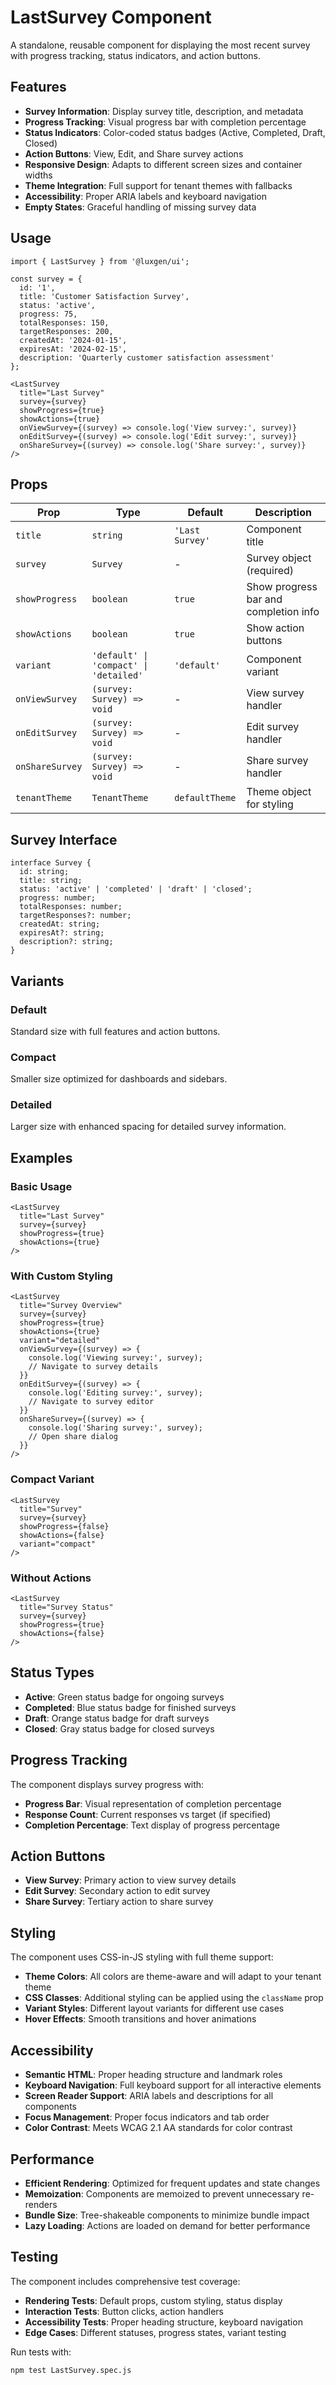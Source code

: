 # LastSurvey Component

A standalone, reusable component for displaying the most recent survey with progress tracking, status indicators, and action buttons.

## Features

- **Survey Information**: Display survey title, description, and metadata
- **Progress Tracking**: Visual progress bar with completion percentage
- **Status Indicators**: Color-coded status badges (Active, Completed, Draft, Closed)
- **Action Buttons**: View, Edit, and Share survey actions
- **Responsive Design**: Adapts to different screen sizes and container widths
- **Theme Integration**: Full support for tenant themes with fallbacks
- **Accessibility**: Proper ARIA labels and keyboard navigation
- **Empty States**: Graceful handling of missing survey data

## Usage

```tsx
import { LastSurvey } from '@luxgen/ui';

const survey = {
  id: '1',
  title: 'Customer Satisfaction Survey',
  status: 'active',
  progress: 75,
  totalResponses: 150,
  targetResponses: 200,
  createdAt: '2024-01-15',
  expiresAt: '2024-02-15',
  description: 'Quarterly customer satisfaction assessment'
};

<LastSurvey
  title="Last Survey"
  survey={survey}
  showProgress={true}
  showActions={true}
  onViewSurvey={(survey) => console.log('View survey:', survey)}
  onEditSurvey={(survey) => console.log('Edit survey:', survey)}
  onShareSurvey={(survey) => console.log('Share survey:', survey)}
/>
```

## Props

| Prop | Type | Default | Description |
|------|------|---------|-------------|
| `title` | `string` | `'Last Survey'` | Component title |
| `survey` | `Survey` | - | Survey object (required) |
| `showProgress` | `boolean` | `true` | Show progress bar and completion info |
| `showActions` | `boolean` | `true` | Show action buttons |
| `variant` | `'default' \| 'compact' \| 'detailed'` | `'default'` | Component variant |
| `onViewSurvey` | `(survey: Survey) => void` | - | View survey handler |
| `onEditSurvey` | `(survey: Survey) => void` | - | Edit survey handler |
| `onShareSurvey` | `(survey: Survey) => void` | - | Share survey handler |
| `tenantTheme` | `TenantTheme` | `defaultTheme` | Theme object for styling |

## Survey Interface

```tsx
interface Survey {
  id: string;
  title: string;
  status: 'active' | 'completed' | 'draft' | 'closed';
  progress: number;
  totalResponses: number;
  targetResponses?: number;
  createdAt: string;
  expiresAt?: string;
  description?: string;
}
```

## Variants

### Default
Standard size with full features and action buttons.

### Compact
Smaller size optimized for dashboards and sidebars.

### Detailed
Larger size with enhanced spacing for detailed survey information.

## Examples

### Basic Usage

```tsx
<LastSurvey
  title="Last Survey"
  survey={survey}
  showProgress={true}
  showActions={true}
/>
```

### With Custom Styling

```tsx
<LastSurvey
  title="Survey Overview"
  survey={survey}
  showProgress={true}
  showActions={true}
  variant="detailed"
  onViewSurvey={(survey) => {
    console.log('Viewing survey:', survey);
    // Navigate to survey details
  }}
  onEditSurvey={(survey) => {
    console.log('Editing survey:', survey);
    // Navigate to survey editor
  }}
  onShareSurvey={(survey) => {
    console.log('Sharing survey:', survey);
    // Open share dialog
  }}
/>
```

### Compact Variant

```tsx
<LastSurvey
  title="Survey"
  survey={survey}
  showProgress={false}
  showActions={false}
  variant="compact"
/>
```

### Without Actions

```tsx
<LastSurvey
  title="Survey Status"
  survey={survey}
  showProgress={true}
  showActions={false}
/>
```

## Status Types

- **Active**: Green status badge for ongoing surveys
- **Completed**: Blue status badge for finished surveys
- **Draft**: Orange status badge for draft surveys
- **Closed**: Gray status badge for closed surveys

## Progress Tracking

The component displays survey progress with:

- **Progress Bar**: Visual representation of completion percentage
- **Response Count**: Current responses vs target (if specified)
- **Completion Percentage**: Text display of progress percentage

## Action Buttons

- **View Survey**: Primary action to view survey details
- **Edit Survey**: Secondary action to edit survey
- **Share Survey**: Tertiary action to share survey

## Styling

The component uses CSS-in-JS styling with full theme support:

- **Theme Colors**: All colors are theme-aware and will adapt to your tenant theme
- **CSS Classes**: Additional styling can be applied using the `className` prop
- **Variant Styles**: Different layout variants for different use cases
- **Hover Effects**: Smooth transitions and hover animations

## Accessibility

- **Semantic HTML**: Proper heading structure and landmark roles
- **Keyboard Navigation**: Full keyboard support for all interactive elements
- **Screen Reader Support**: ARIA labels and descriptions for all components
- **Focus Management**: Proper focus indicators and tab order
- **Color Contrast**: Meets WCAG 2.1 AA standards for color contrast

## Performance

- **Efficient Rendering**: Optimized for frequent updates and state changes
- **Memoization**: Components are memoized to prevent unnecessary re-renders
- **Bundle Size**: Tree-shakeable components to minimize bundle impact
- **Lazy Loading**: Actions are loaded on demand for better performance

## Testing

The component includes comprehensive test coverage:

- **Rendering Tests**: Default props, custom styling, status display
- **Interaction Tests**: Button clicks, action handlers
- **Accessibility Tests**: Proper heading structure, keyboard navigation
- **Edge Cases**: Different statuses, progress states, variant testing

Run tests with:
```bash
npm test LastSurvey.spec.js
```
